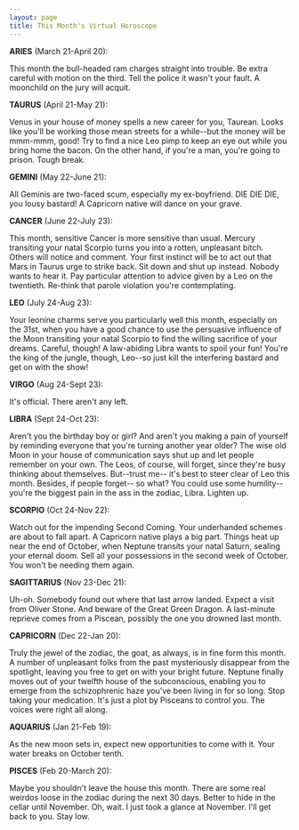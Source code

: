 ```yaml
---
layout: page
title: This Month's Virtual Horoscope
---
```


**ARIES** (March 21-April 20):

This month the bull-headed 
ram charges straight into trouble. Be extra careful with motion on the third. 
Tell the police it wasn't your fault. A moonchild on the jury will acquit.</p>

**TAURUS** (April 21-May 21):

Venus in your house 
of money spells a new career for you, Taurean. Looks like you'll be working 
those mean streets for a while--but the money will be mmm-mmm, good! Try to 
find a nice Leo pimp to keep an eye out while you bring home the bacon. On the 
other hand, if you're a man, you're going to prison. Tough break.</p>

**GEMINI** (May 22-June 21):

All Geminis are two-faced 
scum, especially my ex-boyfriend. DIE DIE DIE, you lousy bastard! A Capricorn 
native will dance on your grave.</p>

**CANCER** (June 22-July 23): 

This month, sensitive 
Cancer is more sensitive than usual. Mercury transiting your natal Scorpio turns 
you into a rotten, unpleasant bitch. Others will notice and comment. Your first 
instinct will be to act out that Mars in Taurus urge to strike back. Sit down 
and shut up instead. Nobody wants to hear it. Pay particular attention to advice 
given by a Leo on the twentieth. Re-think that parole violation you're contemplating.</p>

**LEO** (July 24-Aug 23): 

Your leonine charms serve 
you particularly well this month, especially on the 31st, when you have a good 
chance to use the persuasive influence of the Moon transiting your natal Scorpio 
to find the willing sacrifice of your dreams. Careful, though! A law-abiding 
Libra wants to spoil your fun! You're the king of the jungle, though, Leo--so 
just kill the interfering bastard and get on with the show!</p>

**VIRGO** (Aug 24-Sept 23): 

It's official. There 
aren't any left.</p>

**LIBRA** (Sept 24-Oct 23):

Aren't you the birthday 
boy or girl? And aren't you making a pain of yourself by reminding everyone 
that you're turning another year older? The wise old Moon in your house of communication 
says shut up and let people remember on your own. The Leos, of course, will 
forget, since they're busy thinking about themselves. But--trust me-- it's best 
to steer clear of Leo this month. Besides, if people forget-- so what? You could 
use some humility--you're the biggest pain in the ass in the zodiac, Libra. 
Lighten up.</p>

**SCORPIO** (Oct 24-Nov 22):

Watch out for the impending 
Second Coming. Your underhanded schemes are about to fall apart. A Capricorn 
native plays a big part. Things heat up near the end of October, when Neptune 
transits your natal Saturn, sealing your eternal doom. Sell all your possessions 
in the second week of October. You won't be needing them again.</p>

**SAGITTARIUS** (Nov 23-Dec 21):

Uh-oh. Somebody 
found out where that last arrow landed. Expect a visit from Oliver Stone. And 
beware of the Great Green Dragon. A last-minute reprieve comes from a Piscean, 
possibly the one you drowned last month. </p>

**CAPRICORN** (Dec 22-Jan 20):

Truly the jewel of 
the zodiac, the goat, as always, is in fine form this month. A number of unpleasant 
folks from the past mysteriously disappear from the spotlight, leaving you free 
to get on with your bright future. Neptune finally moves out of your twelfth 
house of the subconscious, enabling you to emerge from the schizophrenic haze 
you've been living in for so long. Stop taking your medication. It's just a 
plot by Pisceans to control you. The voices were right all along. </p>

**AQUARIUS** (Jan 21-Feb 19):

As the new moon sets 
in, expect new opportunities to come with it. Your water breaks on October tenth.

**PISCES** (Feb 20-March 20):

Maybe you shouldn't 
leave the house this month. There are some real weirdos loose in the zodiac 
during the next 30 days. Better to hide in the cellar until November. Oh, wait. 
I just took a glance at November. I'll get back to you. Stay low.</p>
